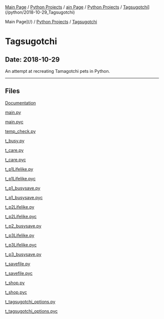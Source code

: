 [Main Page](/) / [Python Projects](/python) / [ain Page](/) / [Python Projects](/python) / [Tagsugotchi](/python/2018-10-29_Tagsugotchi)](/python/2018-10-29_Tagsugotchi)

Main Page](/) / [Python Projects](/python) / [Tagsugotchi](/python/2018-10-29_Tagsugotchi)

# Tagsugotchi

## Date: 2018-10-29

An attempt at recreating Tamagotchi pets in Python.

-----

## Files

[Documentation](Documentation)

[main.py](main.py)

[main.pyc](main.pyc)

[temp_check.py](temp_check.py)

[t_busy.py](t_busy.py)

[t_care.py](t_care.py)

[t_care.pyc](t_care.pyc)

[t_p1Lifelike.py](t_p1Lifelike.py)

[t_p1Lifelike.pyc](t_p1Lifelike.pyc)

[t_p1_busysave.py](t_p1_busysave.py)

[t_p1_busysave.pyc](t_p1_busysave.pyc)

[t_p2Lifelike.py](t_p2Lifelike.py)

[t_p2Lifelike.pyc](t_p2Lifelike.pyc)

[t_p2_busysave.py](t_p2_busysave.py)

[t_p3Lifelike.py](t_p3Lifelike.py)

[t_p3Lifelike.pyc](t_p3Lifelike.pyc)

[t_p3_busysave.py](t_p3_busysave.py)

[t_savefile.py](t_savefile.py)

[t_savefile.pyc](t_savefile.pyc)

[t_shop.py](t_shop.py)

[t_shop.pyc](t_shop.pyc)

[t_tagsugotchi_options.py](t_tagsugotchi_options.py)

[t_tagsugotchi_options.pyc](t_tagsugotchi_options.pyc)
